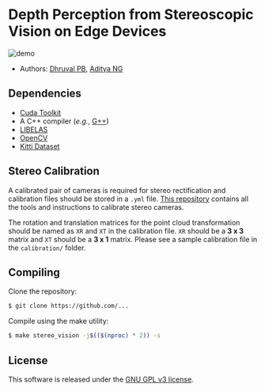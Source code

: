 # Depth Perception from Stereoscopic Vision on Edge Devices

![demo](https://github.com/AdityaNG/Depth-Perception-from-Stereoscopic-Vision-on-Edge-Devices/blob/main/imgs/single_loop.gif?raw=true)


- Authors: [Dhruval PB](http://github.com/Dhruval360), [Aditya NG](http://github.com/AdityaNG)

## Dependencies

- [Cuda Toolkit](https://developer.nvidia.com/cuda-downloads)
- A C++ compiler (*e.g.*, [G++](http://gcc.gnu.org/))
- [LIBELAS](http://www.cvlibs.net/software/libelas/) 
- [OpenCV](https://github.com/opencv/opencv)
- [Kitti Dataset](https://meet.google.com/linkredirect?authuser=0&dest=http%3A%2F%2Fwww.cvlibs.net%2Fdatasets%2Fkitti%2F)

## Stereo Calibration

A calibrated pair of cameras is required for stereo rectification and calibration files should be stored in a `.yml` file. 
[This repository](https://github.com/sourishg/stereo-calibration) contains all the tools and instructions to calibrate stereo cameras.

The rotation and translation matrices for the point cloud transformation should be named as `XR` and `XT` in the calibration file. `XR` should be a **3 x 3** 
matrix and `XT` should be a **3 x 1** matrix. Please see a sample calibration file in the `calibration/` folder.

## Compiling

Clone the repository:

```bash
$ git clone https://github.com/...
```

Compile using the make utility:

```bash
$ make stereo_vision -j$(($(nproc) * 2)) -s
```

## License

This software is released under the [GNU GPL v3 license](LICENSE).

